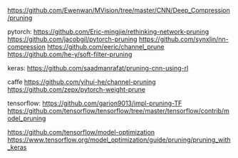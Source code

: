 https://github.com/Ewenwan/MVision/tree/master/CNN/Deep_Compression/pruning


pytorch:
https://github.com/Eric-mingjie/rethinking-network-pruning
https://github.com/jacobgil/pytorch-pruning
https://github.com/synxlin/nn-compression
https://github.com/eeric/channel_prune
https://github.com/he-y/soft-filter-pruning


keras:
https://github.com/saadmanrafat/pruning-cnn-using-rl

caffe
https://github.com/yihui-he/channel-pruning
https://github.com/zepx/pytorch-weight-prune


tensorflow:
https://github.com/garion9013/impl-pruning-TF  
https://github.com/tensorflow/tensorflow/tree/master/tensorflow/contrib/model_pruning

https://github.com/tensorflow/model-optimization
https://www.tensorflow.org/model_optimization/guide/pruning/pruning_with_keras